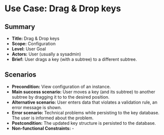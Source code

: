 # Use Case: Drag & Drop keys

## Summary

- **Title:** Drag & Drop keys
- **Scope:** Configuration
- **Level:** User Goal
- **Actors:** User (usually a sysadmin)
- **Brief:** User drags a key (with a subtree) to a different subtree.

## Scenarios

- **Precondition:** View configuration of an instance.
- **Main success scenario:** User moves a key (and its subtree) to another
  subtree by dragging it to to the desired position.
- **Alternative scenario:** User enters data that violates a validation rule,
  an error message is shown.
- **Error scenario:** Technical problems while persisting to the key database.
  The user is informed about the problem.
- **Postcondition:** The updated key structure is persisted to the database.
- **Non-functional Constraints:** -
